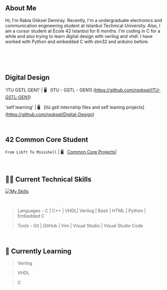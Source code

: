 ## About Me
Hi, I'm Rabia Göksel Demiray. Recently, I'm a undergraduate electronics and communication engineering student at Istanbul Technical University. Also, I am a cursor student at Ecole 42 Istanbul for 6 months. I'm coding in C for a while and also trying to learn digital design with verilog and vhdl. I have worked with Python and embedded C with stm32 and arduino before.

</br>
</br>
</br>

## Digital Design

'ITU GSTL GEN1'
| 🖥️  &nbsp; [ITU - GSTL - GEN1] (https://github.com/rgoksel/ITU-GSTL-GEN1)


'self learning'
| 🖥️  &nbsp; [itü gstl internship files and self leaning projects] (https://github.com/rgoksel/Digital-Design)


<br>

## 42 Common Core Student

`From Libft To Minishell`
| 🖥️  &nbsp; [Common Core Projects](https://github.com/rgoksel/42/blob/main/README.md)|

<br>

## 🧑‍💻 Current Technical Skills

[![My Skills](https://skillicons.dev/icons?i=c,cpp,bash,vim,py,arduino,vscode,html,github,git,visualstudio,stm32)](https://skillicons.dev)

<br>

> Languages - C | C++ | VHDL| Verilog | Bash | HTML | Python | Embedded C

> Tools - Git | GitHub | Vim | Visual Studio | Visual Studio Code 

<br>


## 🌱 Currently Learning
> Verilog

> VHDL

> C


<br>






